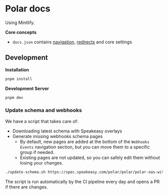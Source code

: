# Polar docs

Using Mintlify.

**Core concepts**
- `docs.json` contains [navigation](https://mintlify.com/docs/navigation/overview), [redirects](https://mintlify.com/docs/settings/broken-links) and core settings

## Development

**Installation**
```bash
pnpm install
```

**Development Server**
```bash
pnpm dev
```

### Update schema and webhooks

We have a script that takes care of:

* Downloading latest schema with Speakeasy overlays
* Generate missing webhooks schema pages
    * By default, new pages are added at the bottom of the `Webhooks Events` navigation section, but you can move them to a specific group if needed.
    * Existing pages are not updated, so you can safely edit them without losing your changes.

```bash
./update-schema.sh https://spec.speakeasy.com/polar/polar/polar-oas-with-code-samples
```

The script is run automatically by the CI pipeline every day and opens a PR if there are changes.
